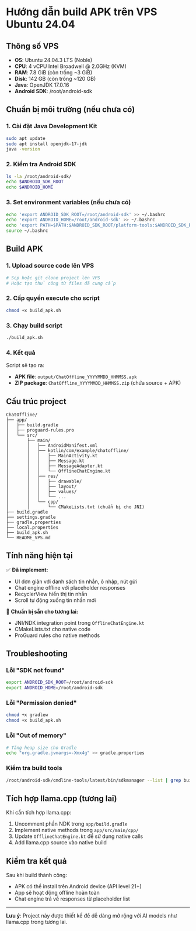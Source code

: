 
# Hướng dẫn build APK trên VPS Ubuntu 24.04

## Thông số VPS
- **OS**: Ubuntu 24.04.3 LTS (Noble)
- **CPU**: 4 vCPU Intel Broadwell @ 2.0GHz (KVM)
- **RAM**: 7.8 GiB (còn trống ~3 GiB)
- **Disk**: 142 GB (còn trống ~120 GB)
- **Java**: OpenJDK 17.0.16
- **Android SDK**: /root/android-sdk

## Chuẩn bị môi trường (nếu chưa có)

### 1. Cài đặt Java Development Kit
```bash
sudo apt update
sudo apt install openjdk-17-jdk
java -version
```

### 2. Kiểm tra Android SDK
```bash
ls -la /root/android-sdk/
echo $ANDROID_SDK_ROOT
echo $ANDROID_HOME
```

### 3. Set environment variables (nếu chưa có)
```bash
echo 'export ANDROID_SDK_ROOT=/root/android-sdk' >> ~/.bashrc
echo 'export ANDROID_HOME=/root/android-sdk' >> ~/.bashrc
echo 'export PATH=$PATH:$ANDROID_SDK_ROOT/platform-tools:$ANDROID_SDK_ROOT/cmdline-tools/latest/bin' >> ~/.bashrc
source ~/.bashrc
```

## Build APK

### 1. Upload source code lên VPS
```bash
# Scp hoặc git clone project lên VPS
# Hoặc tạo thủ công từ files đã cung cấp
```

### 2. Cấp quyền execute cho script
```bash
chmod +x build_apk.sh
```

### 3. Chạy build script
```bash
./build_apk.sh
```

### 4. Kết quả
Script sẽ tạo ra:
- **APK file**: `output/ChatOffline_YYYYMMDD_HHMMSS.apk`
- **ZIP package**: `ChatOffline_YYYYMMDD_HHMMSS.zip` (chứa source + APK)

## Cấu trúc project

```
ChatOffline/
├── app/
│   ├── build.gradle
│   ├── proguard-rules.pro
│   └── src/
│       ├── main/
│       │   ├── AndroidManifest.xml
│       │   ├── kotlin/com/example/chatoffline/
│       │   │   ├── MainActivity.kt
│       │   │   ├── Message.kt
│       │   │   ├── MessageAdapter.kt
│       │   │   └── OfflineChatEngine.kt
│       │   ├── res/
│       │   │   ├── drawable/
│       │   │   ├── layout/
│       │   │   ├── values/
│       │   │   └── ...
│       │   └── cpp/
│       │       └── CMakeLists.txt (chuẩn bị cho JNI)
├── build.gradle
├── settings.gradle
├── gradle.properties
├── local.properties
├── build_apk.sh
└── README_VPS.md
```

## Tính năng hiện tại

✅ **Đã implement:**
- UI đơn giản với danh sách tin nhắn, ô nhập, nút gửi
- Chat engine offline với placeholder responses
- RecyclerView hiển thị tin nhắn
- Scroll tự động xuống tin nhắn mới

🚧 **Chuẩn bị sẵn cho tương lai:**
- JNI/NDK integration point trong `OfflineChatEngine.kt`
- CMakeLists.txt cho native code
- ProGuard rules cho native methods

## Troubleshooting

### Lỗi "SDK not found"
```bash
export ANDROID_SDK_ROOT=/root/android-sdk
export ANDROID_HOME=/root/android-sdk
```

### Lỗi "Permission denied"
```bash
chmod +x gradlew
chmod +x build_apk.sh
```

### Lỗi "Out of memory"
```bash
# Tăng heap size cho Gradle
echo "org.gradle.jvmargs=-Xmx4g" >> gradle.properties
```

### Kiểm tra build tools
```bash
/root/android-sdk/cmdline-tools/latest/bin/sdkmanager --list | grep build-tools
```

## Tích hợp llama.cpp (tương lai)

Khi cần tích hợp llama.cpp:

1. Uncomment phần NDK trong `app/build.gradle`
2. Implement native methods trong `app/src/main/cpp/`
3. Update `OfflineChatEngine.kt` để sử dụng native calls
4. Add llama.cpp source vào native build

## Kiểm tra kết quả

Sau khi build thành công:
- APK có thể install trên Android device (API level 21+)
- App sẽ hoạt động offline hoàn toàn
- Chat engine trả về responses từ placeholder list

---

**Lưu ý**: Project này được thiết kế để dễ dàng mở rộng với AI models như llama.cpp trong tương lai.

